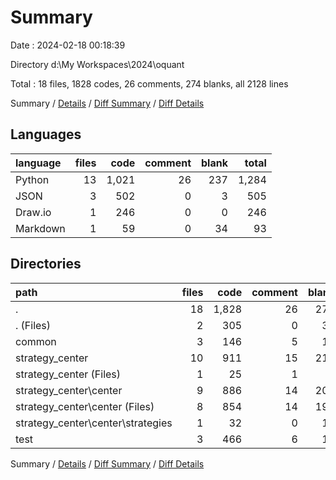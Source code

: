 # Summary

Date : 2024-02-18 00:18:39

Directory d:\\My Workspaces\\2024\\oquant

Total : 18 files,  1828 codes, 26 comments, 274 blanks, all 2128 lines

Summary / [Details](details.md) / [Diff Summary](diff.md) / [Diff Details](diff-details.md)

## Languages
| language | files | code | comment | blank | total |
| :--- | ---: | ---: | ---: | ---: | ---: |
| Python | 13 | 1,021 | 26 | 237 | 1,284 |
| JSON | 3 | 502 | 0 | 3 | 505 |
| Draw.io | 1 | 246 | 0 | 0 | 246 |
| Markdown | 1 | 59 | 0 | 34 | 93 |

## Directories
| path | files | code | comment | blank | total |
| :--- | ---: | ---: | ---: | ---: | ---: |
| . | 18 | 1,828 | 26 | 274 | 2,128 |
| . (Files) | 2 | 305 | 0 | 34 | 339 |
| common | 3 | 146 | 5 | 19 | 170 |
| strategy_center | 10 | 911 | 15 | 210 | 1,136 |
| strategy_center (Files) | 1 | 25 | 1 | 4 | 30 |
| strategy_center\\center | 9 | 886 | 14 | 206 | 1,106 |
| strategy_center\\center (Files) | 8 | 854 | 14 | 196 | 1,064 |
| strategy_center\\center\\strategies | 1 | 32 | 0 | 10 | 42 |
| test | 3 | 466 | 6 | 11 | 483 |

Summary / [Details](details.md) / [Diff Summary](diff.md) / [Diff Details](diff-details.md)